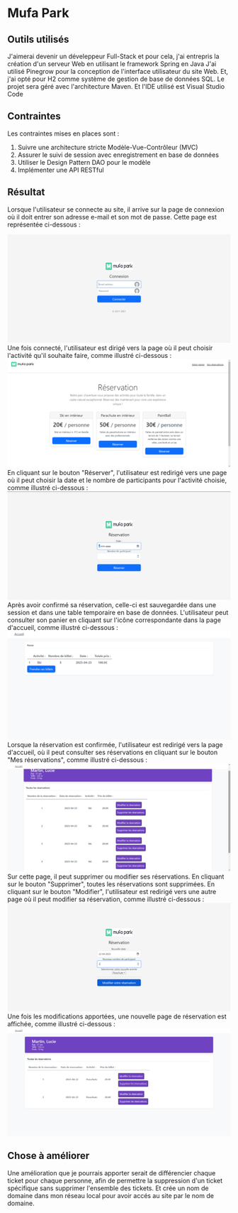 # Mufa Park
## Outils utilisés
J'aimerai devenir un déveleppeur Full-Stack et pour cela, j'ai entrepris la création d'un serveur Web en utilisant le framework Spring en Java
J'ai utilisé Pinegrow pour la conception de l'interface utilisateur du site Web.
Et, j'ai opté pour H2 comme système de gestion de base de données SQL.
Le projet sera géré avec l'architecture Maven.
Et l'IDE utilisé est Visual Studio Code
## Contraintes
Les contraintes mises en places sont :
1. Suivre une architecture stricte Modèle-Vue-Contrôleur (MVC)
2. Assurer le suivi de session avec enregistrement en base de données
3. Utiliser le Design Pattern DAO pour le modèle
4. Implémenter une API RESTful

## Résultat
Lorsque l'utilisateur se connecte au site, il arrive sur la page de connexion où il doit entrer son adresse e-mail et son mot de passe.
Cette page est représentée ci-dessous :
<center>
  <img src="./assets_README/IMG/accueil_connexion.png" alt="Image connexion">
</center>
Une fois connecté, l'utilisateur est dirigé vers la page où il peut choisir l'activité qu'il souhaite faire, comme illustré ci-dessous :
<center>
  <img src="./assets_README/IMG/accueil_site.png" alt="Accueil">
</center>
En cliquant sur le bouton "Réserver", l'utilisateur est redirigé vers une page où il peut choisir la date et le nombre de participants pour l'activité choisie, comme illustré ci-dessous :
<center>
  <img src="./assets_README/IMG/prise_de_rdv.png" alt="Prise de rdv">
</center>
Après avoir confirmé sa réservation, celle-ci est sauvegardée dans une session et dans une table temporaire en base de données. L'utilisateur peut consulter son panier en cliquant sur l'icône correspondante dans la page d'accueil, comme illustré ci-dessous :
<center>
  <img src="./assets_README/IMG/panier.png" alt="Panier">
</center>
Lorsque la réservation est confirmée, l'utilisateur est redirigé vers la page d'accueil, où il peut consulter ses réservations en cliquant sur le bouton "Mes réservations", comme illustré ci-dessous :
<center>
  <img src="./assets_README/IMG/mes_rdv.png" alt="Les rdv">
</center>
Sur cette page, il peut supprimer ou modifier ses réservations. En cliquant sur le bouton "Supprimer", toutes les réservations sont supprimées.
En cliquant sur le bouton "Modifier", l'utilisateur est redirigé vers une autre page où il peut modifier sa réservation, comme illustré ci-dessous :
<center>
  <img src="./assets_README/IMG/modif_rdv.png" alt="modification des rdv">
</center>
Une fois les modifications apportées, une nouvelle page de réservation est affichée, comme illustré ci-dessous :
<center>
  <img src="./assets_README/IMG/show_mesRDV_update.png" alt="update les réservations">
</center>

## Chose à améliorer
Une amélioration que je pourrais apporter serait de différencier chaque ticket pour chaque personne, afin de permettre la suppression d'un ticket spécifique sans supprimer l'ensemble des tickets.
Et crée un nom de domaine dans mon réseau local pour avoir accés au site par le nom de domaine.
